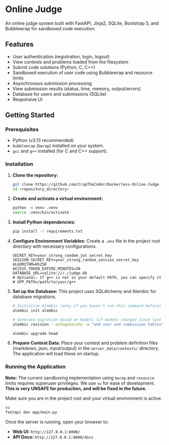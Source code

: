 # Online Judge

An online judge system built with FastAPI, Jinja2, SQLite, Bootstrap 5, and Bubblewrap for sandboxed code execution.

## Features

* User authentication (registration, login, logout)
* View contests and problems loaded from the filesystem
* Submit code solutions (Python, C, C++)
* Sandboxed execution of user code using Bubblewrap and resource limits
* Asynchronous submission processing
* View submission results (status, time, memory, output/errors)
* Database for users and submissions (SQLite)
* Responsive UI

## Getting Started

### Prerequisites

* Python (v3.13 recommended)
* `bubblewrap` (`bwrap`) installed on your system.
* `gcc` and `g++` installed (for C and C++ support).

### Installation

1. **Clone the repository:**
   ```bash
   git clone https://github.com/CrapTheCoder/Dockerless-Online-Judge
   cd <repository_directory>
   ```

2. **Create and activate a virtual environment:**
   ```bash
   python -m venv .venv
   source .venv/bin/activate
   ```

3. **Install Python dependencies:**
   ```bash
   pip install -r requirements.txt
   ```

4. **Configure Environment Variables:**
   Create a `.env` file in the project root directory with necessary configurations.
   ```env
   SECRET_KEY=your_strong_random_jwt_secret_key
   SESSION_SECRET_KEY=your_strong_random_session_secret_key
   ALGORITHM=HS256
   ACCESS_TOKEN_EXPIRE_MINUTES=30
   DATABASE_URL=sqlite:///./judge.db
   # Optional: If g++ is not in your default PATH, you can specify it
   # GPP_PATH=/path/to/your/g++
   ```

5. **Set up the Database:**
   This project uses SQLAlchemy and Alembic for database migrations.
   ```bash
   # Initialize Alembic (only if you haven't run this command before)
   alembic init alembic 

   # Generate migration based on models (if models changed since last migration)
   alembic revision --autogenerate -m "add user and submission tables"
   
   alembic upgrade head
   ```

6. **Prepare Contest Data:**
   Place your contest and problem definition files (markdown, json, input/output) in the `server_data/contests/`
   directory. The application will load these on startup.

### Running the Application

**Note:** The current sandboxing implementation using `bwrap` and `resource` limits requires superuser privileges. We
use `su` for ease of development. **This is very UNSAFE for production, and will be fixed in the future.**

Make sure you are in the project root and your virtual environment is active.

```bash
su
fastapi dev app/main.py
```

Once the server is running, open your browser to:

* **Web UI:** `http://127.0.0.1:8000/`
* **API Docs:** `http://127.0.0.1:8000/docs`

